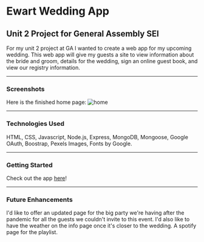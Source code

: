# Ewart Wedding App
## Unit 2 Project for General Assembly SEI

For my unit 2 project at GA I wanted to create a web app for my upcoming wedding. This web app will give my guests a site to view information about the bride and groom, details for the wedding, sign an online guest book, and view our registry information.

-------------------------------

### Screenshots

Here is the finished home page:
![home](images/done1.png)

-------------------------------

### Technologies Used

HTML, CSS, Javascript, Node.js, Express, MongoDB, Mongoose, Google OAuth, Boostrap, Pexels Images, Fonts by Google.

-------------------------------

### Getting Started
Check out the app [here](https://ewart-wedding.herokuapp.com/)!

-------------------------------

### Future Enhancements

I'd like to offer an updated page for the big party we're having after the pandemic for all the guests we couldn't invite to this event.
I'd also like to have the weather on the info page once it's closer to the wedding.
A spotify page for the playlist.